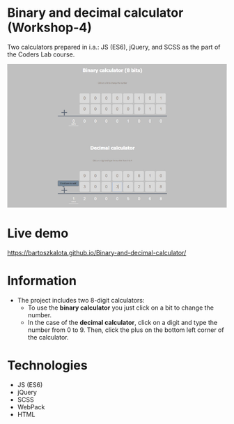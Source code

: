 # Binary and decimal calculator (Workshop-4)
Two calculators prepared in i.a.: JS (ES6), jQuery, and SCSS as the part of the Coders Lab course.

![Project screenshot](/development/images/project_screen.jpg)

# Live demo
https://bartoszkalota.github.io/Binary-and-decimal-calculator/

# Information
* The project includes two 8-digit calculators:
    * To use the **binary calculator** you just click on a bit to change the number.
    * In the case of the **decimal calculator**, click on a digit and type the number from 0 to 9. Then, click the plus on the bottom left corner of the calculator.

# Technologies
* JS (ES6)
* jQuery
* SCSS
* WebPack
* HTML